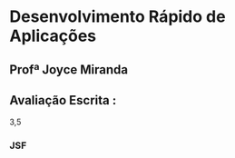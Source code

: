 # Desenvolvimento Rápido de Aplicações

## Profª Joyce Miranda

## Avaliação Escrita :

3,5

### JSF
